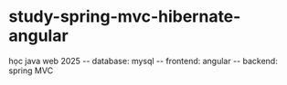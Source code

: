 # study-spring-mvc-hibernate-angular
học java web 2025
-- database: mysql
-- frontend: angular
-- backend: spring MVC
